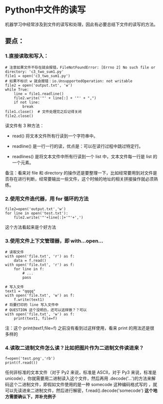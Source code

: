 
# Python中文件的读写

机器学习中经常涉及到文件的读写和处理，因此有必要总结下文件的读写的方法。


## 要点：

### 1.直接读取和写入：




    # 注意如果文件不存在就会报错，FileNotFoundError: [Errno 2] No such file or directory: 'c3_two_sum1.py'
    file1 = open('c3_two_sum1.py')
    # 如果不标识 w 就会报错：io.UnsupportedOperation: not writable
    file2 = open('output.txt', 'w')
    while True:
        line = file1.readline()
        file2.write('"' + line[:] + '"' + ",")
        if not line:
            break
    file1.close()  # 文件处理完之后记得关闭
    file2.close()


读文件有 3 种方法：




  * read() 将文本文件所有行读到一个字符串中。


  * readline() 是一行一行的读，优点是：可以在读行过程中跳过特定行。


  * readlines() 是将文本文件中所有行读到一个 list 中，文本文件每一行是 list 的一个元素。


备注：看来对 file 和 directory 的操作还是要整理一下，比如经常要用到对文件是否存在进行判断，经常要输出一些文件，这个时候的地址的相关拼接操作就必须熟练。


### 2.使用文件迭代器，用 for 循环的方法




    file2=open('output.txt','w')
    for line in open('test.txt'):
        file2.write('"'+line[:]+'"'+',')


这个方法看起来是个好方法


### 3.使用文件上下文管理器，即 with...open...




    # 读取文件
    with open('file.txt', 'r') as f:
        data = f.read()
    with open('file.txt', 'r') as f:
        for line in f:
            # ...
            pass

    # 写入文件
    text1 = "qqqq"
    with open('file.txt', 'w') as f:
        f.write(text1)
    # 将要打印的 line 写入文件中
    # QUESTION 这个没明白，还可以这样做？？可以
    with open('file.txt', 'w') as f:
        print(text1, file=f)


注：这个 print(text1,file=f) 之前没有看到过这样使用，看来 print 的用法还是很多样的


### 4.读取二进制文件怎么读？比如把图片作为二进制文件读进来？




    f=open('test.png','rb')
    print(f.read())


任何非标准的文本文件（对于 Py2 来说，标准是 ASCII，对于 Py3 来说，标准是 unicode），你就需要用二进制读入这个文件，然后再用 .decode('...')的方法来解码这个二进制文件，即假如文件使用的是一种 somecode 这种编码格式写的 ，就可以先读进来二进制文件，然后进行解密，f.read().decode('somecode') **这个地方需要确认下，并补充例子**
